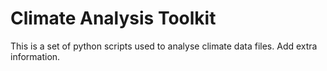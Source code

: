 # Climate Analysis Toolkit

This is a set of python scripts used to analyse climate data files.
Add extra information.
